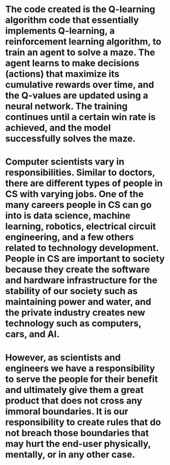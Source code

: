 # The code created is the Q-learning algorithm code that essentially implements Q-learning, a reinforcement learning algorithm, to train an agent to solve a maze. The agent learns to make decisions (actions) that maximize its cumulative rewards over time, and the Q-values are updated using a neural network. The training continues until a certain win rate is achieved, and the model successfully solves the maze.
# Computer scientists vary in responsibilities. Similar to doctors, there are different types of people in CS with varying jobs. One of the many careers people in CS can go into is data science, machine learning, robotics, electrical circuit engineering, and a few others related to technology development. People in CS are important to society because they create the software and hardware infrastructure for the stability of our society such as maintaining power and water, and the private industry creates new technology such as computers, cars, and AI.
# However, as scientists and engineers we have a responsibility to serve the people for their benefit and ultimately give them a great product that does not cross any immoral boundaries. It is our responsibility to create rules that do not breach those boundaries that may hurt the end-user physically, mentally, or in any other case. 

